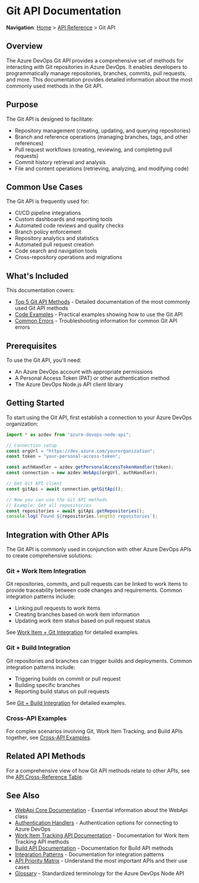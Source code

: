 # Git API Documentation

**Navigation**: [Home](../../index.md) > [API Reference](../index.md) > Git API

## Overview

The Azure DevOps Git API provides a comprehensive set of methods for interacting with Git repositories in Azure DevOps. It enables developers to programmatically manage repositories, branches, commits, pull requests, and more. This documentation provides detailed information about the most commonly used methods in the Git API.

## Purpose

The Git API is designed to facilitate:
- Repository management (creating, updating, and querying repositories)
- Branch and reference operations (managing branches, tags, and other references)
- Pull request workflows (creating, reviewing, and completing pull requests)
- Commit history retrieval and analysis
- File and content operations (retrieving, analyzing, and modifying code)

## Common Use Cases

The Git API is frequently used for:
- CI/CD pipeline integrations
- Custom dashboards and reporting tools
- Automated code reviews and quality checks
- Branch policy enforcement
- Repository analytics and statistics
- Automated pull request creation
- Code search and navigation tools
- Cross-repository operations and migrations

## What's Included

This documentation covers:
- [Top 5 Git API Methods](./top-5-methods.md) - Detailed documentation of the most commonly used Git API methods
- [Code Examples](./code-examples.md) - Practical examples showing how to use the Git API
- [Common Errors](./common-errors.md) - Troubleshooting information for common Git API errors

## Prerequisites

To use the Git API, you'll need:
- An Azure DevOps account with appropriate permissions
- A Personal Access Token (PAT) or other authentication method
- The Azure DevOps Node.js API client library

## Getting Started

To start using the Git API, first establish a connection to your Azure DevOps organization:

```typescript
import * as azdev from "azure-devops-node-api";

// Connection setup
const orgUrl = "https://dev.azure.com/yourorganization";
const token = "your-personal-access-token";

const authHandler = azdev.getPersonalAccessTokenHandler(token);
const connection = new azdev.WebApi(orgUrl, authHandler);

// Get Git API client
const gitApi = await connection.getGitApi();

// Now you can use the Git API methods
// Example: Get all repositories
const repositories = await gitApi.getRepositories();
console.log(`Found ${repositories.length} repositories`);
```

## Integration with Other APIs

The Git API is commonly used in conjunction with other Azure DevOps APIs to create comprehensive solutions:

### Git + Work Item Integration

Git repositories, commits, and pull requests can be linked to work items to provide traceability between code changes and requirements. Common integration patterns include:

- Linking pull requests to work items
- Creating branches based on work item information
- Updating work item status based on pull request status

See [Work Item + Git Integration](../integration-patterns/work-item-git-integration.md) for detailed examples.

### Git + Build Integration

Git repositories and branches can trigger builds and deployments. Common integration patterns include:

- Triggering builds on commit or pull request
- Building specific branches
- Reporting build status on pull requests

See [Git + Build Integration](../integration-patterns/git-build-integration.md) for detailed examples.

### Cross-API Examples

For complex scenarios involving Git, Work Item Tracking, and Build APIs together, see [Cross-API Examples](../integration-patterns/cross-api-examples.md).

## Related API Methods

For a comprehensive view of how Git API methods relate to other APIs, see the [API Cross-Reference Table](../integration-patterns/api-cross-reference-table.md).

## See Also

- [WebApi Core Documentation](../webapi-core/README.md) - Essential information about the WebApi class
- [Authentication Handlers](../webapi-core/authentication-handlers.md) - Authentication options for connecting to Azure DevOps
- [Work Item Tracking API Documentation](../work-item-tracking/README.md) - Documentation for Work Item Tracking API methods
- [Build API Documentation](../build-api/README.md) - Documentation for Build API methods
- [Integration Patterns](../integration-patterns/README.md) - Documentation for integration patterns
- [API Priority Matrix](../priority-matrix/README.md) - Understand the most important APIs and their use cases
- [Glossary](../../glossary.md) - Standardized terminology for the Azure DevOps Node API 